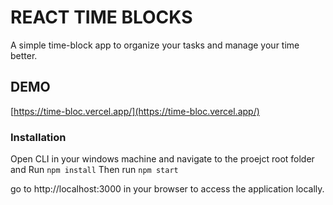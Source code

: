 # REACT TIME BLOCKS

A simple time-block app to organize your tasks and manage your time better.

## DEMO

[https://time-bloc.vercel.app/](https://time-bloc.vercel.app/)

### Installation

Open CLI in your windows machine and navigate to the proejct root folder and Run `npm install` Then run `npm start`

go to http://localhost:3000 in your browser to access the application locally.
